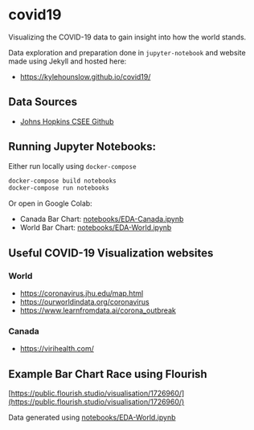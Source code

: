 # covid19
Visualizing the COVID-19 data to gain insight into how the world stands.  

Data exploration and preparation done in `jupyter-notebook` and website made using Jekyll and hosted here:  
* https://kylehounslow.github.io/covid19/  
  
## Data Sources
* [Johns Hopkins CSEE Github](https://github.com/CSSEGISandData/COVID-19)

## Running Jupyter Notebooks:
Either run locally using `docker-compose`  
```bash
docker-compose build notebooks
docker-compose run notebooks
```
Or open in Google Colab:  
* Canada Bar Chart: [notebooks/EDA-Canada.ipynb](https://colab.research.google.com/github/kylehounslow/covid19/blob/master/notebooks/EDA-Canada.ipynb)  
* World Bar Chart: [notebooks/EDA-World.ipynb](https://colab.research.google.com/github/kylehounslow/covid19/blob/master/notebooks/EDA-World.ipynb)

## Useful COVID-19 Visualization websites
### World
* https://coronavirus.jhu.edu/map.html
* https://ourworldindata.org/coronavirus  
* https://www.learnfromdata.ai/corona_outbreak  

### Canada 
* https://virihealth.com/  



## Example Bar Chart Race using Flourish
[https://public.flourish.studio/visualisation/1726960/](https://public.flourish.studio/visualisation/1726960/)  

Data generated using [notebooks/EDA-World.ipynb](notebooks/EDA-World.ipynb)  


